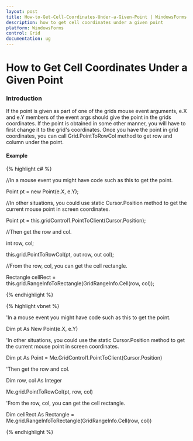 ```yaml
---
layout: post
title: How-to-Get-Cell-Coordinates-Under-a-Given-Point | WindowsForms | Syncfusion
description: how to get cell coordinates under a given point
platform: WindowsForms
control: Grid
documentation: ug
---
```


# How to Get Cell Coordinates Under a Given Point

### Introduction

If the point is given as part of one of the grids mouse event arguments, e.X and e.Y members of the event args should give the point in the grids coordinates. If the point is obtained in some other manner, you will have to first change it to the grid's coordinates. Once you have the point in grid coordinates, you can call Grid.PointToRowCol method to get row and column under the point.

#### Example

{% highlight c# %}



//In a mouse event you might have code such as this to get the point.       

Point pt = new Point(e.X, e.Y);        

//In other situations, you could use static Cursor.Position method to get the current mouse point in screen coordinates.        

Point pt = this.gridControl1.PointToClient(Cursor.Position);        



//Then get the row and col.

int row, col; 

this.grid.PointToRowCol(pt, out row, out col);        



//From the row, col, you can get the cell rectangle.        

Rectangle cellRect = this.grid.RangeInfoToRectangle(GridRangeInfo.Cell(row, col));


{% endhighlight %}

{% highlight vbnet %}



'In a mouse event you might have code such as this to get the point.        

Dim pt As New Point(e.X, e.Y)



'In other situations, you could use the static Cursor.Position method to get the current mouse point in screen coordinates.        

Dim pt As Point = Me.GridControl1.PointToClient(Cursor.Position)



'Then get the row and col.        

Dim row, col As Integer

Me.grid.PointToRowCol(pt, row, col)



'From the row, col, you can get the cell rectangle.        

Dim cellRect As Rectangle = Me.grid.RangeInfoToRectangle(GridRangeInfo.Cell(row, col))



{% endhighlight %}
